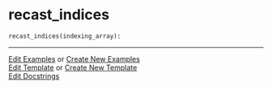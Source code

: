 # <a id="McUtils.Numputils.Misc.recast_indices">recast_indices</a>

```python
recast_indices(indexing_array): 
```
 




___

[Edit Examples](https://github.com/McCoyGroup/McUtils/edit/edit/ci/examples/ci/docs/McUtils/Numputils/Misc/recast_indices.md) or 
[Create New Examples](https://github.com/McCoyGroup/McUtils/new/edit/?filename=ci/examples/ci/docs/McUtils/Numputils/Misc/recast_indices.md) <br/>
[Edit Template](https://github.com/McCoyGroup/McUtils/edit/edit/ci/docs/ci/docs/McUtils/Numputils/Misc/recast_indices.md) or 
[Create New Template](https://github.com/McCoyGroup/McUtils/new/edit/?filename=ci/docs/templates/ci/docs/McUtils/Numputils/Misc/recast_indices.md) <br/>
[Edit Docstrings](https://github.com/McCoyGroup/McUtils/edit/edit/McUtils/Numputils/Misc.py?message=Update%20Docs)